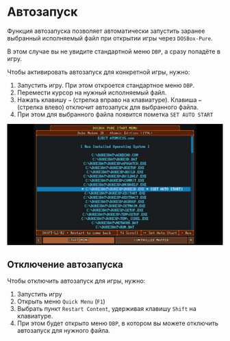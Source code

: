 # Автозапуск

Функция автозапуска позволяет автоматически запустить заранее выбранный исполняемый файл при открытии игры через `DOSBox-Pure`.

В этом случае вы не увидите стандартной меню `DBP`, а сразу попадёте в игру.

Чтобы активировать автозапуск для конкретной игры, нужно:

1. Запустить игру. При этом откроется стандартное меню `DBP`.
2. Перемести курсор на нужный исполняемый файл.
3. Нажать клавишу `→` (стрелка вправо на клавиатуре). Клавиша `←` (стрелка влево) отключит автозапуск для выбранного файла.
4. При этом для выбранного файла появится пометка `SET AUTO START`

![Автозапуск](../assets/dosbox-pure/autostart.png)

## Отключение автозапуска

Чтобы отключить автозапуск для игры, нужно:

1. Запустить игру
2. Открыть меню `Quick Menu` (`F1`)
3. Выбрать пункт `Restart Content`, удерживая клавишу `Shift` на клавиатуре.
4. При этом будет открыто меню `DBP`, в котором вы можете отключить автозапуск для нужного файла.

